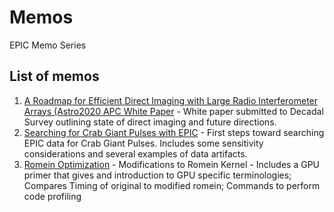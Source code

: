 # Memos
EPIC Memo Series

## List of memos
1. [A Roadmap for Efficient Direct Imaging with Large Radio Interferometer Arrays (Astro2020 APC White Paper](PDFs/001_Astro2020_White_Paper.pdf) - White paper submitted to Decadal Survey outlining state of direct imaging and future directions.
2. [Searching for Crab Giant Pulses with EPIC](PDFs/002_Searching_for_CGP.pdf) - First steps toward searching EPIC data for Crab Giant Pulses. Includes some sensitivity considerations and several examples of data artifacts.
2. [Romein Optimization](PDFs/EPIC_Memo_3.pdf) - Modifications to Romein Kernel - Includes a GPU primer that gives and introduction to GPU specific terminologies; Compares Timing of original to modified romein; Commands to perform code profiling

